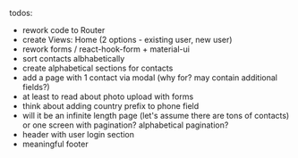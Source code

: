 todos:

- rework code to Router
- create Views: Home (2 options - existing user, new user)
- rework forms / react-hook-form + material-ui
- sort contacts albhabetically
- create alphabetical sections for contacts
- add a page with 1 contact via modal (why for? may contain additional fields?)
- at least to read about photo upload with forms
- think about adding country prefix to phone field
- will it be an infinite length page (let's assume there are tons of contacts)
  or one screen with pagination? alphabetical pagination?
- header with user login section
- meaningful footer
